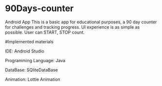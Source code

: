 # 90Days-counter
Android App
This is a basic app for educational purposes, a 90 day counter for challenges and tracking progress.
UI experience is as simple as possible. User can START, STOP count.

#Implemented materials

IDE: Android Studio

Programming Language: Java

DataBase: SQliteDataBase

Animation: Lottie Animation
